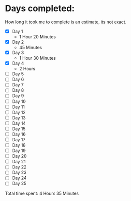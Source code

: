 # Days completed:

How long it took me to complete is an estimate, its not exact.

- [X] Day 1
  - 1 Hour 20 Minutes
- [X] Day 2
  - 45 Minutes
- [X] Day 3
  - 1 Hour 30 Minutes
- [X] Day 4
  - 2 Hours
- [ ] Day 5
- [ ] Day 6
- [ ] Day 7
- [ ] Day 8
- [ ] Day 9
- [ ] Day 10
- [ ] Day 11
- [ ] Day 12
- [ ] Day 13
- [ ] Day 14
- [ ] Day 15
- [ ] Day 16
- [ ] Day 17
- [ ] Day 18
- [ ] Day 19
- [ ] Day 20
- [ ] Day 21
- [ ] Day 22
- [ ] Day 23
- [ ] Day 24
- [ ] Day 25

Total time spent: 4 Hours 35 Minutes
